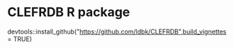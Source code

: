 # CLEFRDB R package

devtools::install_github("https://github.com/ldbk/CLEFRDB",build_vignettes = TRUE)

